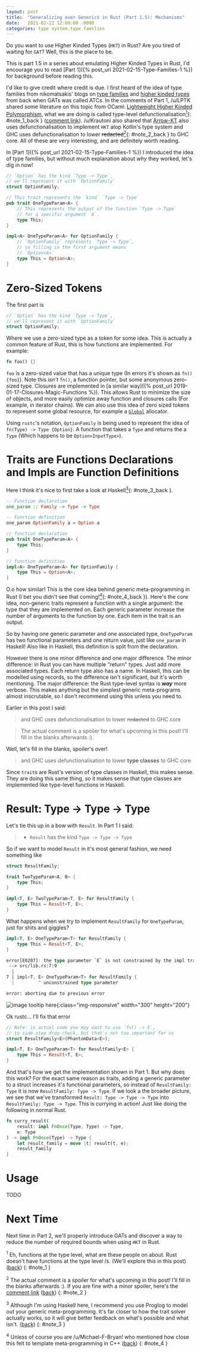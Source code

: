 ```yaml
---
layout: post
title:  "Generalizing over Generics in Rust (Part 1.5): Mechanisms"
date:   2021-02-22 12:00:00 -0000
categories: type system,type families
---
```


Do you want to use Higher Kinded Types (`HKT`) in Rust? Are you tired of waiting for `GAT`? Well, this is the place to be.

This is part 1.5 in a series about emulating Higher Kinded Types in Rust, I'd encourage you to read [Part 1]({% post_url 2021-02-15-Type-Families-1 %}) for background before reading this.

I'd like to give credit where credit is due. I first heard of the idea of type families from nikomatsakis' blogs on [type families](https://smallcultfollowing.com/babysteps/blog/2016/11/03/associated-type-constructors-part-2-family-traits/) and [higher kinded types](https://smallcultfollowing.com/babysteps/blog/2016/11/04/associated-type-constructors-part-3-what-higher-kinded-types-might-look-like/) from back when GATs was called ATCs. In the comments of Part 1, /u/LPTK shared some literature on this topic from OCaml: [Lightweight Higher Kinded Polymorphism](https://www.cl.cam.ac.uk/~jdy22/papers/lightweight-higher-kinded-polymorphism.pdf), what we are doing is called type-level defunctionalisation[<sup>1</sup>](#note_1){: #note_1_back } ([comment link](https://www.reddit.com/r/rust/comments/ll9un4/generalizing_over_generics_in_rust_part_1_aka/gnxuz0y?utm_source=share&utm_medium=web2x&context=3)). /u/Krautoni also shared that [Arrow-KT](https://arrow-kt.io/) also uses defunctionalisation to implement `HKT` atop Kotlin's type system and GHC uses defunctionalisation to lower ~~redacted~~[<sup>2</sup>](#note_2){: #note_2_back } to GHC core. All of these are very interesting, and are definitely worth reading.

In [Part 1]({% post_url 2021-02-15-Type-Families-1 %}) I introduced the idea of type families, but without much explanation about *why* they worked, let's dig in now!

```rust
// `Option` has the kind `Type -> Type`,
// we'll represent it with `OptionFamily`
struct OptionFamily;

// This trait represents the `kind` `Type -> Type`
pub trait OneTypeParam<A> {
    // This represents the output of the function `Type -> Type`
    // for a specific argument `A`.
    type This;
}

impl<A> OneTypeParam<A> for OptionFamily {
    // `OptionFamily` represents `Type -> Type`,
    // so filling in the first argument means
    // `Option<A>`
    type This = Option<A>;
}
```

# Zero-Sized Tokens

The first part is

```rust
// `Option` has the kind `Type -> Type`,
// we'll represent it with `OptionFamily`
struct OptionFamily;
```

Where we use a zero-sized type as a token for some idea. This is actually a common feature of Rust, this is how functions are implemented. For example:

```rust
fn foo() {}
```

`foo` is a zero-sized value that has a unique type (In errors it's shown as `fn() {foo}`). Note this *isn't* `fn()`, a function pointer, but some anonymous zero-sized type. Closures are implemented in [a similar way]({% post_url 2019-01-17-Closures-Magic-Functions %}). This allows Rust to minimize the size of objects, and more easily optimize away function and closures calls (For example, in iterator chains). We can also use this idea of zero sized tokens to represent some global resource, for example a [`Global`](https://doc.rust-lang.org/alloc/alloc/struct.Global.html) allocator.

Using `rustc`'s notation, `OptionFamily` is being used to represent the idea of `fn(Type) -> Type {Option}`. A function that takes a `Type` and returns the a `Type` (Which happens to be `Option<InputType>`).

# Traits are Functions Declarations and Impls are Function Definitions

Here I think it's nice to first take a look at Haskell[<sup>3</sup>](#note_3){: #note_3_back }.

```haskell
-- Function declaration
one_param :: Family -> Type -> Type

-- Function definition
one_param OptionFamily a = Option a
```

```rust
// function declaration
pub trait OneTypeParam<A> {
    type This;
}

// function definition
impl<A> OneTypeParam<A> for OptionFamily {
    type This = Option<A>;
}
```

O.o how similar! This is the core idea behind generic meta-programming in Rust (I bet you didn't see that coming\![<sup>4</sup>](#note_4){: #note_4_back }). Here's the core idea, non-generic traits represent a function with a single argument: the type that they are implemented on. Each generic parameter increase the number of arguments to the function by one. Each item in the trait is an output.

So by having one generic parameter and one associated type, `OneTypeParam` has two functional parameters and one return value, just like `one_param` in Haskell! Also like in Haskell, this definition is split from the declaration.

However there is one minor difference and one major difference. The minor difference: in Rust you can have multiple "return" types. Just add more associated types. Each return type also has a name. In Haskell, this can be modelled using records, so the difference isn't significant, but it's worth mentioning. The major difference: the Rust type-level syntax is ***way*** more verbose. This makes anything but the simplest generic meta-programs almost inscrutable, so I don't recommend using this unless you need to.

Earlier in this post I said:

> and GHC uses defunctionalisation to lower ~~redacted~~ to GHC core

> The actual comment is a spoiler for what's upcoming in this post! I'll fill in the blanks afterwards :).

Well, let's fill in the blanks, spoiler's over!

> and GHC uses defunctionalisation to lower **type classes** to GHC core

Since `trait`s are Rust's version of type classes in Haskell, this makes sense. They are doing this same thing, so it makes sense that type classes are implemented like type-level functions in Haskell.

# Result: Type -> Type -> Type

Let's tie this up in a bow with `Result`. In Part 1 I said:

> * `Result` has the kind `Type -> Type -> Type`

So if we want to model `Result` in it's most general fashion, we need something like

```rust
struct ResultFamily;

trait TwoTypeParam<A, B> {
    type This;
}

impl<T, E> TwoTypeParam<T, E> for ResultFamily {
    type This = Result<T, E>;
}
```

What happens when we try to implement `ResultFamily` for `OneTypeParam`, just for shits and giggles?


```rust
impl<T, E> OneTypeParam<T> for ResultFamily {
    type This = Result<T, E>;
}
```

```rust
error[E0207]: the type parameter `E` is not constrained by the impl trait, self type, or predicates
 --> src/lib.rs:7:9
  |
7 | impl<T, E> OneTypeParam<T> for ResultFamily {
  |         ^ unconstrained type parameter

error: aborting due to previous error
```

![image tooltip here](https://images-wixmp-ed30a86b8c4ca887773594c2.wixmp.com/f/c25735ac-4a7c-4e2f-aee5-e80eeac4beb6/dcupirs-ebe369c0-db50-4879-a0a5-98b705c66522.png/v1/fill/w_1024,h_640,strp/surprised_pikachu_hd_wallpaper___remastered_by_thorofi_dcupirs-fullview.png?token=eyJ0eXAiOiJKV1QiLCJhbGciOiJIUzI1NiJ9.eyJzdWIiOiJ1cm46YXBwOjdlMGQxODg5ODIyNjQzNzNhNWYwZDQxNWVhMGQyNmUwIiwiaXNzIjoidXJuOmFwcDo3ZTBkMTg4OTgyMjY0MzczYTVmMGQ0MTVlYTBkMjZlMCIsIm9iaiI6W1t7ImhlaWdodCI6Ijw9NjQwIiwicGF0aCI6IlwvZlwvYzI1NzM1YWMtNGE3Yy00ZTJmLWFlZTUtZTgwZWVhYzRiZWI2XC9kY3VwaXJzLWViZTM2OWMwLWRiNTAtNDg3OS1hMGE1LTk4YjcwNWM2NjUyMi5wbmciLCJ3aWR0aCI6Ijw9MTAyNCJ9XV0sImF1ZCI6WyJ1cm46c2VydmljZTppbWFnZS5vcGVyYXRpb25zIl19.BVqCJPQB-h2ld0gRfZElladNmrvk4rByFe2BRjUsjA8){:class="img-responsive" width="300" height="200"}

Ok rustc... I'll fix that error

```rust
// Note: in actual code you may want to use `fn() -> E`,
// to side-step drop check, but that's not too important for us
struct ResultFamily<E>(PhantomData<E>);

impl<T, E> OneTypeParam<T> for ResultFamily<E> {
    type This = Result<T, E>;
}
```

And that's how we get the implementation shown in Part 1. But why does this work? For the exact same reason as traits, adding a generic parameter to a struct increases it's functional parameters, so instead of `ResultFamily: Type` it is now `ResultFamily: Type -> Type`. If we look a the broader picture, we see that we've transformed `Result: Type -> Type -> Type` into `ResultFamily: Type -> Type`. This is currying in action! Just like doing the following in normal Rust.

```rust
fn curry_result(
    result: impl FnOnce(Type, Type) -> Type,
    e: Type
) -> impl FnOnce(Type) -> Type {
    let result_family = move |t| result(t, e);
    result_family
}
```

# Usage

TODO

# Next Time

Next time in Part 2, we'll properly introduce GATs and discover a way to reduce the number of required bounds when using `HKT` in Rust.

<sup>1</sup> Eh, functions at the type level, what are these people on about. Rust doesn't have functions at the type level /s. (We'll explore this in this post) ([back](#note_1_back))
{: #note_1 }

<sup>2</sup> The actual comment is a spoiler for what's upcoming in this post! I'll fill in the blanks afterwards :). If you are fine with a minor spoiler, here's the [comment link](https://www.reddit.com/r/rust/comments/ll9un4/generalizing_over_generics_in_rust_part_1_aka/go5n2ux?utm_source=share&utm_medium=web2x&context=3) ([back](#note_2_back))
{: #note_2 }

<sup>3</sup> Although I'm using Haskell here, I recommend you use Proglog to model out your generic meta-programming. It's far closer to how the trait solver actually works, so it will give better feedback on what's possible and what isn't. ([back](#note_3_back))
{: #note_3 }

<sup>4</sup> Unless of course you are /u/Michael-F-Bryan! who mentioned how close this felt to template meta-programming in C++ ([back](#note_4_back))
{: #note_4 }